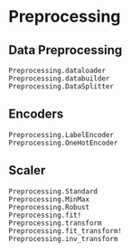 # Preprocessing

## Data Preprocessing
```@docs
Preprocessing.dataloader
Preprocessing.databuilder
Preprocessing.DataSplitter
```

## Encoders

```@docs
Preprocessing.LabelEncoder
Preprocessing.OneHotEncoder
```

## Scaler
```@docs
Preprocessing.Standard
Preprocessing.MinMax
Preprocessing.Robust
Preprocessing.fit!
Preprocessing.transform
Preprocessing.fit_transform!
Preprocessing.inv_transform
```
